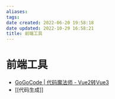 ```yaml
---
aliases: 
tags: 
date created: 2022-06-20 19:58:18
date updated: 2022-10-29 16:58:21
title: 前端工具
---
```


# 前端工具

- [GoGoCode | 代码魔法师 - Vue2转Vue3](https://gogocode.io/zh)
- [[代码生成]]
